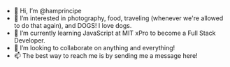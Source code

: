 - 👋 Hi, I’m @hamprincipe
- 👀 I’m interested in photography, food, traveling (whenever we're allowed to do that again), and DOGS! I love dogs.
- 🌱 I’m currently learning JavaScript at MIT xPro to become a Full Stack Developer.
- 💞️ I’m looking to collaborate on anything and everything!
- 📫 The best way to reach me is by sending me a message here!

<!---
hamprincipe/hamprincipe is a ✨ special ✨ repository because its `README.md` (this file) appears on your GitHub profile.
You can click the Preview link to take a look at your changes.
--->
